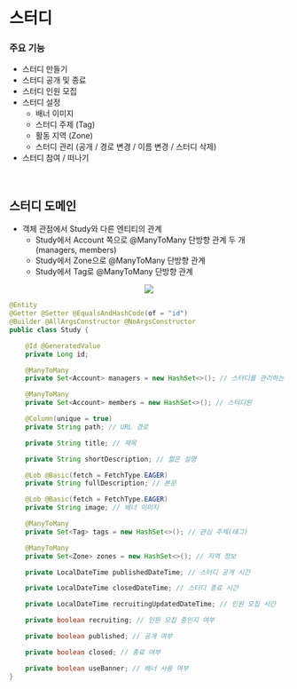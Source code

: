 # 스터디

### 주요 기능
- 스터디 만들기
- 스터디 공개 및 종료
- 스터디 인원 모집
- 스터디 설정
    * 배너 이미지
    * 스터디 주제 (Tag)
    * 활동 지역 (Zone)
    * 스터디 관리 (공개 / 경로 변경 / 이름 변경 / 스터디 삭제)
- 스터디 참여 / 떠나기
<br>

## 스터디 도메인
- 객체 관점에서 Study와 다른 엔티티의 관계
    * Study에서 Account 쪽으로 @ManyToMany 단방향 관계 두 개 (managers, members)
    * Study에서 Zone으로 @ManyToMany 단방향 관계
    * Study에서 Tag로 @ManyToMany 단방향 관계
<p align="center"><img src = "https://github.com/qlalzl9/TIL/blob/master/Spring_SpringBoot/img/study_1.jpg"></p>

```java
@Entity
@Getter @Setter @EqualsAndHashCode(of = "id")
@Builder @AllArgsConstructor @NoArgsConstructor
public class Study {

    @Id @GeneratedValue
    private Long id;

    @ManyToMany
    private Set<Account> managers = new HashSet<>(); // 스터디를 관리하는 스터디장, 매니저

    @ManyToMany
    private Set<Account> members = new HashSet<>(); // 스터디원

    @Column(unique = true)
    private String path; // URL 경로

    private String title; // 제목

    private String shortDescription; // 짧은 설명

    @Lob @Basic(fetch = FetchType.EAGER)
    private String fullDescription; // 본문

    @Lob @Basic(fetch = FetchType.EAGER)
    private String image; // 배너 이미지

    @ManyToMany
    private Set<Tag> tags = new HashSet<>(); // 관심 주제(태그)

    @ManyToMany
    private Set<Zone> zones = new HashSet<>(); // 지역 정보

    private LocalDateTime publishedDateTime; // 스터디 공개 시간

    private LocalDateTime closedDateTime; // 스터디 종료 시간

    private LocalDateTime recruitingUpdatedDateTime; // 인원 모집 시간

    private boolean recruiting; // 인원 모집 중인지 여부

    private boolean published; // 공개 여부

    private boolean closed; // 종료 여부

    private boolean useBanner; // 배너 사용 여부
}
```
<br>
